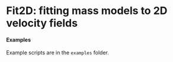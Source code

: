 # Fit2D: fitting mass models to 2D velocity fields

#### Examples
Example scripts are in the `examples` folder.